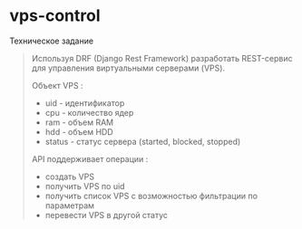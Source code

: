 # vps-control

Техническое задание
>Используя DRF (Django Rest Framework) разработать REST-сервис для управления виртуальными серверами (VPS).
>
>Объект VPS :
>- uid - идентификатор
>- cpu - количество ядер
>- ram - объем RAM
>- hdd - объем HDD
>- status - статус сервера (started, blocked, stopped)
>
>API поддерживает операции :
>- создать VPS
>- получить VPS по uid
>- получить список VPS с возможностью фильтрации по параметрам
>- перевести VPS в другой статус
> 